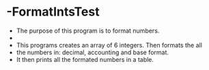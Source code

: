 # -FormatIntsTest

 * The purpose of this program is to format numbers.
 *
 * This programs creates an array of 6 integers. Then formats the all
 * the numbers in: decimal, accounting and base format.
 * It then prints all the formated numbers in a table.
